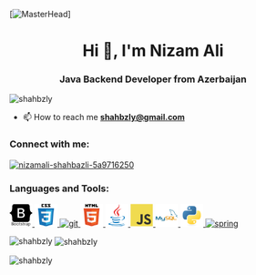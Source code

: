 [![MasterHead](https://www.toogit.com/uploads/ServicesAttachments/2020/03220828192410.jpg)]
<h1 align="center">Hi 👋, I'm Nizam Ali</h1>
<h3 align="center">Java Backend Developer from Azerbaijan</h3>

<p align="left"> <img src="https://komarev.com/ghpvc/?username=shahbzly&label=Profile%20views&color=0e75b6&style=flat" alt="shahbzly" /> </p>

- 📫 How to reach me **shahbzly@gmail.com**

<h3 align="left">Connect with me:</h3>
<p align="left">
<a href="https://linkedin.com/in/nizamali-shahbazli-5a9716250" target="blank"><img align="center" src="https://raw.githubusercontent.com/rahuldkjain/github-profile-readme-generator/master/src/images/icons/Social/linked-in-alt.svg" alt="nizamali-shahbazli-5a9716250" height="30" width="40" /></a>
</p>

<h3 align="left">Languages and Tools:</h3>
<p align="left"> <a href="https://getbootstrap.com" target="_blank" rel="noreferrer"> <img src="https://raw.githubusercontent.com/devicons/devicon/master/icons/bootstrap/bootstrap-plain-wordmark.svg" alt="bootstrap" width="40" height="40"/> </a> <a href="https://www.w3schools.com/css/" target="_blank" rel="noreferrer"> <img src="https://raw.githubusercontent.com/devicons/devicon/master/icons/css3/css3-original-wordmark.svg" alt="css3" width="40" height="40"/> </a> <a href="https://git-scm.com/" target="_blank" rel="noreferrer"> <img src="https://www.vectorlogo.zone/logos/git-scm/git-scm-icon.svg" alt="git" width="40" height="40"/> </a> <a href="https://www.w3.org/html/" target="_blank" rel="noreferrer"> <img src="https://raw.githubusercontent.com/devicons/devicon/master/icons/html5/html5-original-wordmark.svg" alt="html5" width="40" height="40"/> </a> <a href="https://www.java.com" target="_blank" rel="noreferrer"> <img src="https://raw.githubusercontent.com/devicons/devicon/master/icons/java/java-original.svg" alt="java" width="40" height="40"/> </a> <a href="https://developer.mozilla.org/en-US/docs/Web/JavaScript" target="_blank" rel="noreferrer"> <img src="https://raw.githubusercontent.com/devicons/devicon/master/icons/javascript/javascript-original.svg" alt="javascript" width="40" height="40"/> </a> <a href="https://www.mysql.com/" target="_blank" rel="noreferrer"> <img src="https://raw.githubusercontent.com/devicons/devicon/master/icons/mysql/mysql-original-wordmark.svg" alt="mysql" width="40" height="40"/> </a> <a href="https://www.python.org" target="_blank" rel="noreferrer"> <img src="https://raw.githubusercontent.com/devicons/devicon/master/icons/python/python-original.svg" alt="python" width="40" height="40"/> </a> <a href="https://spring.io/" target="_blank" rel="noreferrer"> <img src="https://www.vectorlogo.zone/logos/springio/springio-icon.svg" alt="spring" width="40" height="40"/> </a> </p>

<p><img align="left" src="https://github-readme-stats.vercel.app/api/top-langs?username=shahbzly&show_icons=true&locale=en&layout=compact" alt="shahbzly" /></p>

<p>&nbsp;<img align="center" src="https://github-readme-stats.vercel.app/api?username=shahbzly&show_icons=true&locale=en" alt="shahbzly" /></p>

<p><img align="center" src="https://github-readme-streak-stats.herokuapp.com/?user=shahbzly&" alt="shahbzly" /></p>
